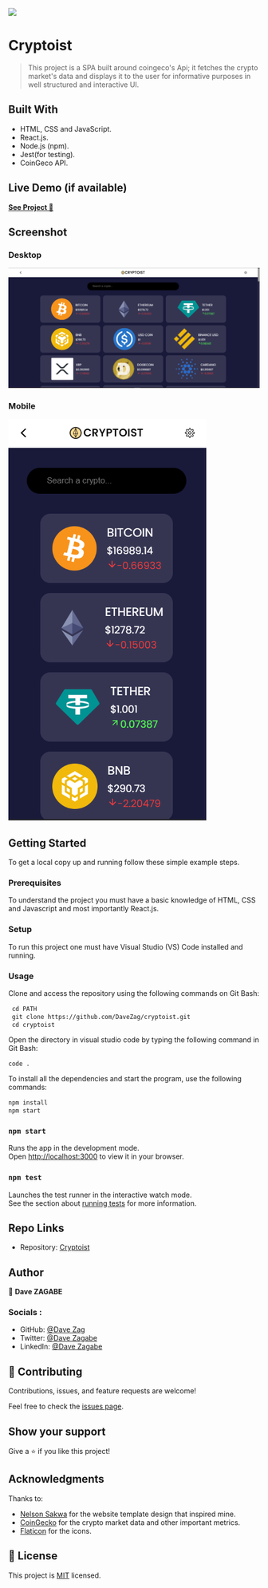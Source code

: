 ![](https://img.shields.io/badge/Microverse-blueviolet)

# Cryptoist

> This project is a SPA built around coingeco's Api; it fetches the crypto market's data and displays it to the user for informative purposes in well structured and interactive UI.

## Built With

- HTML, CSS and JavaScript.
- React.js.
- Node.js (npm).
- Jest(for testing).
- CoinGeco API.

## Live Demo (if available)

[**See Project 🚀**](https://)

## Screenshot

### Desktop

![Preview](./preview/previewDesk.png)

### Mobile

![Preview](./preview/previewMob.png)

## Getting Started

To get a local copy up and running follow these simple example steps.

### Prerequisites

To understand the project you must have a basic knowledge of HTML, CSS and Javascript and most importantly React.js.

### Setup

To run this project one must have Visual Studio (VS) Code installed and running.

### Usage

Clone and access the repository using the following commands on Git Bash:

```
 cd PATH
 git clone https://github.com/DaveZag/cryptoist.git
 cd cryptoist
```

Open the directory in visual studio code by typing the following command in Git Bash:

```
code .
```

To install all the dependencies and start the program, use the following commands:

```
npm install
npm start
```

### `npm start`

Runs the app in the development mode.\
Open [http://localhost:3000](http://localhost:3000) to view it in your browser.

### `npm test`

Launches the test runner in the interactive watch mode.\
See the section about [running tests](https://facebook.github.io/create-react-app/docs/running-tests) for more information.

## Repo Links

- Repository: [Cryptoist](https://github.com/DaveZag/cryptoist)

## Author

👤 **Dave ZAGABE**

### Socials :

- GitHub: [@Dave Zag](https://github.com/DaveZag)
- Twitter: [@Dave Zagabe](https://twitter.com/davezagabe2)
- LinkedIn: [@Dave Zagabe](https://www.linkedin.com/in/dave-zagabe)

## 🤝 Contributing

Contributions, issues, and feature requests are welcome!

Feel free to check the [issues page](../../issues/).

## Show your support

Give a ⭐️ if you like this project!

## Acknowledgments

Thanks to:

- [Nelson Sakwa](https://www.behance.net/sakwadesignstudio) for the website template design that inspired mine.
- [CoinGecko](https://www.coingecko.com/en/api/documentation) for the crypto market data and other important metrics.
- [Flaticon](https://www.flaticon.com/) for the icons.

## 📝 License

This project is [MIT](./LICENSE) licensed.
